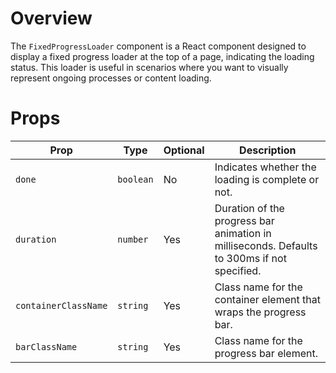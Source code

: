 # Overview

The `FixedProgressLoader` component is a React component designed to display a fixed progress loader at the top of a page, indicating the loading status. This loader is useful in scenarios where you want to visually represent ongoing processes or content loading.

# Props

| Prop                 | Type      | Optional | Description                                                                                 |
| -------------------- | --------- | -------- | ------------------------------------------------------------------------------------------- |
| `done`               | `boolean` | No       | Indicates whether the loading is complete or not.                                           |
| `duration`           | `number`  | Yes      | Duration of the progress bar animation in milliseconds. Defaults to 300ms if not specified. |
| `containerClassName` | `string`  | Yes      | Class name for the container element that wraps the progress bar.                           |
| `barClassName`       | `string`  | Yes      | Class name for the progress bar element.                                                    |
